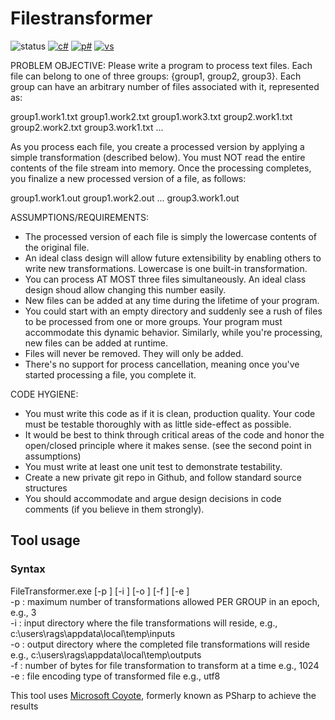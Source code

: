 # Filestransformer
![status](https://img.shields.io/badge/Development_Status-Completed-green)
[![c#](https://img.shields.io/badge/C%23-blue)](https://learn.microsoft.com/en-us/dotnet/csharp/)
[![p#](https://img.shields.io/badge/P%23-gray)](https://github.com/p-org/PSharp)
[![vs](https://img.shields.io/badge/VisualStudio-purple)](https://visualstudio.microsoft.com/)

PROBLEM OBJECTIVE:
Please write a program to process text files. Each file can belong to one of three groups: {group1, group2, group3}. Each group can have an arbitrary number of files associated with it, represented as:

group1.work1.txt
group1.work2.txt
group1.work3.txt
group2.work1.txt
group2.work2.txt
group3.work1.txt
...

As you process each file, you create a processed version by applying a simple transformation (described below). You must NOT read the entire contents of the file stream into memory. Once the processing completes, you finalize a new processed version of a file, as follows:

group1.work1.out
group1.work2.out
...
group3.work1.out

ASSUMPTIONS/REQUIREMENTS:
-	The processed version of each file is simply the lowercase contents of the original file. 
-	An ideal class design will allow future extensibility by enabling others to write new transformations. Lowercase is one built-in transformation.
-	You can process AT MOST three files simultaneously. An ideal class design shoud allow changing this number easily.
-	New files can be added at any time during the lifetime of your program. 
-	You could start with an empty directory and suddenly see a rush of files to be processed from one or more groups. Your program must accommodate this dynamic behavior. Similarly, while you're processing, new files can be added at runtime.
-	Files will never be removed. They will only be added.
-	There's no support for process cancellation, meaning once you've started processing a file, you complete it.
 
CODE HYGIENE:
-	You must write this code as if it is clean, production quality. Your code must be testable thoroughly with as little side-effect as possible.
-	It would be best to think through critical areas of the code and honor the open/closed principle where it makes sense. (see the second point in assumptions)
-	You must write at least one unit test to demonstrate testability.
-	Create a new private git repo in Github, and follow standard source structures
-	You should accommodate and argue design decisions in code comments (if you believe in them strongly).

## Tool usage
### Syntax
FileTransformer.exe [-p <Int32>] [-i <String>] [-o <String>] [-f <Int32>] [-e <Int32>] <br>
-p : maximum number of transformations allowed PER GROUP in an epoch, e.g., 3 <br>
-i : input directory where the file transformations will reside, e.g., c:\users\rags\appdata\local\temp\inputs <br>
-o : output directory where the completed file transformations will reside e.g., c:\users\rags\appdata\local\temp\outputs <br>
-f : number of bytes for file transformation to transform at a time e.g., 1024 <br>
-e : file encoding type of transformed file e.g., utf8 <br>
 
This tool uses [Microsoft Coyote](https://microsoft.github.io/coyote/), formerly known as PSharp to achieve the results

